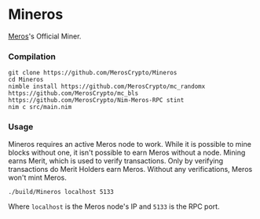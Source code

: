 # Mineros

[Meros](https://github.com/MerosCrypto/Meros)'s Official Miner.

### Compilation

```
git clone https://github.com/MerosCrypto/Mineros
cd Mineros
nimble install https://github.com/MerosCrypto/mc_randomx https://github.com/MerosCrypto/mc_bls https://github.com/MerosCrypto/Nim-Meros-RPC stint
nim c src/main.nim
```

### Usage

Mineros requires an active Meros node to work. While it is possible to mine blocks without one, it isn't possible to earn Meros without a node. Mining earns Merit, which is used to verify transactions. Only by verifying transactions do Merit Holders earn Meros. Without any verifications, Meros won't mint Meros.

```
./build/Mineros localhost 5133
```

Where `localhost` is the Meros node's IP and `5133` is the RPC port.
